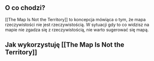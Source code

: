 ## O co chodzi? 
[[The Map Is Not the Territory]] to koncepcja mówiąca o tym, że mapa rzeczywistości nie jest rzeczywistością. W sytuacji gdy to co widzisz na mapie nie zgadza się z rzeczywistością, nie warto sugerować się mapą.

## Jak wykorzystuję [[The Map Is Not the Territory]]